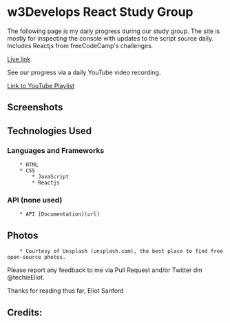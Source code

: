 # w3Develops React Study Group
The following page is my daily progress during our study group. The site is mostly for inspecting the console with updates to the script source daily. Includes Reactjs from freeCodeCamp's challenges.

[Live link](https://techieeliot.github.io/react-w3develops/)

See our progress via a daily YouTube video recording.

[Link to YouTube Playlist](https://www.youtube.com/watch?v=ESSlAyZSm80&list=PLTwiqKOPckq-1MR4wXtj7uqhZqpkUOXO-)

## Screenshots



## Technologies Used

### Languages and Frameworks
		* HTML
		* CSS
    		* JavaScript
    		* Reactjs

   
### API (none used)
		* API [Documentation](url)

## Photos
		* Courtesy of Unsplash (unsplash.com), the best place to find free open-source photos.

Please report any feedback to me via Pull Request and/or Twitter dm @techieEliot.

Thanks for reading thus far,
Eliot Sanford


## Credits:

